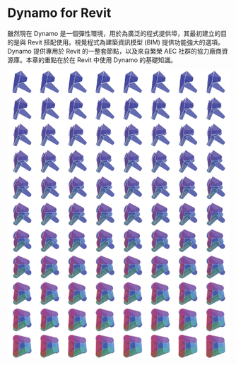 # Dynamo for Revit

雖然現在 Dynamo 是一個彈性環境，用於為廣泛的程式提供埠，其最初建立的目的是與 Revit 搭配使用。視覺程式為建築資訊模型 (BIM) 提供功能強大的選項。Dynamo 提供專用於 Revit 的一整套節點，以及來自繁榮 AEC 社群的協力廠商資源庫。本章的重點在於在 Revit 中使用 Dynamo 的基礎知識。

![](<./images/Dynamo for Revit-01.jpg>)
